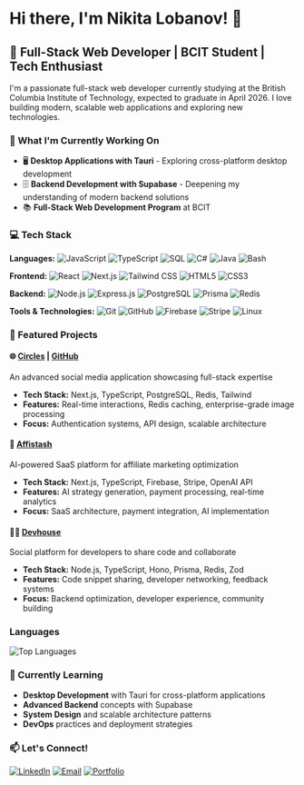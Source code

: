 # Hi there, I'm Nikita Lobanov! 👋

## 🚀 Full-Stack Web Developer | BCIT Student | Tech Enthusiast

I'm a passionate full-stack web developer currently studying at the British Columbia Institute of Technology, expected to graduate in April 2026. I love building modern, scalable web applications and exploring new technologies.

### 🔭 What I'm Currently Working On

-   🖥️ **Desktop Applications with Tauri** - Exploring cross-platform desktop development
-   🗄️ **Backend Development with Supabase** - Deepening my understanding of modern backend solutions
-   📚 **Full-Stack Web Development Program** at BCIT

### 💻 Tech Stack

**Languages:**
![JavaScript](https://img.shields.io/badge/-JavaScript-F7DF1E?style=flat-square&logo=javascript&logoColor=black)
![TypeScript](https://img.shields.io/badge/-TypeScript-3178C6?style=flat-square&logo=typescript&logoColor=white)
![SQL](https://img.shields.io/badge/-SQL-336791?style=flat-square&logo=postgresql&logoColor=white)
![C#](https://img.shields.io/badge/-C%23-239120?style=flat-square&logo=c-sharp&logoColor=white)
![Java](https://img.shields.io/badge/-Java-007396?style=flat-square&logo=java&logoColor=white)
![Bash](https://img.shields.io/badge/-Bash-4EAA25?style=flat-square&logo=gnu-bash&logoColor=white)

**Frontend:**
![React](https://img.shields.io/badge/-React-61DAFB?style=flat-square&logo=react&logoColor=black)
![Next.js](https://img.shields.io/badge/-Next.js-000000?style=flat-square&logo=next.js&logoColor=white)
![Tailwind CSS](https://img.shields.io/badge/-Tailwind%20CSS-38B2AC?style=flat-square&logo=tailwind-css&logoColor=white)
![HTML5](https://img.shields.io/badge/-HTML5-E34F26?style=flat-square&logo=html5&logoColor=white)
![CSS3](https://img.shields.io/badge/-CSS3-1572B6?style=flat-square&logo=css3&logoColor=white)

**Backend:**
![Node.js](https://img.shields.io/badge/-Node.js-339933?style=flat-square&logo=node.js&logoColor=white)
![Express.js](https://img.shields.io/badge/-Express.js-000000?style=flat-square&logo=express&logoColor=white)
![PostgreSQL](https://img.shields.io/badge/-PostgreSQL-336791?style=flat-square&logo=postgresql&logoColor=white)
![Prisma](https://img.shields.io/badge/-Prisma-2D3748?style=flat-square&logo=prisma&logoColor=white)
![Redis](https://img.shields.io/badge/-Redis-DC382D?style=flat-square&logo=redis&logoColor=white)

**Tools & Technologies:**
![Git](https://img.shields.io/badge/-Git-F05032?style=flat-square&logo=git&logoColor=white)
![GitHub](https://img.shields.io/badge/-GitHub-181717?style=flat-square&logo=github&logoColor=white)
![Firebase](https://img.shields.io/badge/-Firebase-FFCA28?style=flat-square&logo=firebase&logoColor=black)
![Stripe](https://img.shields.io/badge/-Stripe-008CDD?style=flat-square&logo=stripe&logoColor=white)
![Linux](https://img.shields.io/badge/-Linux-FCC624?style=flat-square&logo=linux&logoColor=black)

### 🎯 Featured Projects

#### 🌐 [Circles](https://circles-production.vercel.app) | [GitHub](https://github.com/nikitalobanov12/circles)

An advanced social media application showcasing full-stack expertise

-   **Tech Stack:** Next.js, TypeScript, PostgreSQL, Redis, Tailwind
-   **Features:** Real-time interactions, Redis caching, enterprise-grade image processing
-   **Focus:** Authentication systems, API design, scalable architecture

#### 🤖 [Affistash](https://affistash.com)

AI-powered SaaS platform for affiliate marketing optimization

-   **Tech Stack:** Next.js, TypeScript, Firebase, Stripe, OpenAI API
-   **Features:** AI strategy generation, payment processing, real-time analytics
-   **Focus:** SaaS architecture, payment integration, AI implementation

#### 👨‍💻 [Devhouse](https://github.com/nikitalobanov12/devhouse)

Social platform for developers to share code and collaborate

-   **Tech Stack:** Node.js, TypeScript, Hono, Prisma, Redis, Zod
-   **Features:** Code snippet sharing, developer networking, feedback systems
-   **Focus:** Backend optimization, developer experience, community building


### Languages


![Top Languages](https://github-readme-stats.vercel.app/api/top-langs/?username=nikitalobanov12&layout=compact&theme=dark)

### 🌱 Currently Learning

-   **Desktop Development** with Tauri for cross-platform applications
-   **Advanced Backend** concepts with Supabase
-   **System Design** and scalable architecture patterns
-   **DevOps** practices and deployment strategies

### 📫 Let's Connect!

[![LinkedIn](https://img.shields.io/badge/-LinkedIn-0077B5?style=flat-square&logo=linkedin&logoColor=white)](https://linkedin.com/in/nikitalobanov)
[![Email](https://img.shields.io/badge/-Email-D14836?style=flat-square&logo=gmail&logoColor=white)](mailto:nikitaalobanovv@gmail.com)
[![Portfolio](https://img.shields.io/badge/-Portfolio-000000?style=flat-square&logo=vercel&logoColor=white)](https://nikitalobanov.dev)
